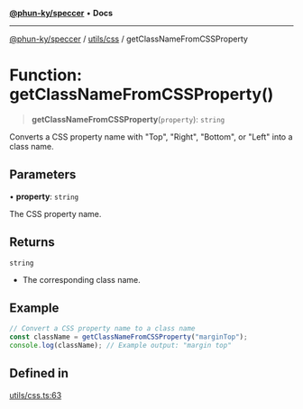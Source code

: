 [**@phun-ky/speccer**](../../../README.md) • **Docs**

***

[@phun-ky/speccer](../../../README.md) / [utils/css](../README.md) / getClassNameFromCSSProperty

# Function: getClassNameFromCSSProperty()

> **getClassNameFromCSSProperty**(`property`): `string`

Converts a CSS property name with "Top", "Right", "Bottom", or "Left" into a class name.

## Parameters

• **property**: `string`

The CSS property name.

## Returns

`string`

- The corresponding class name.

## Example

```ts
// Convert a CSS property name to a class name
const className = getClassNameFromCSSProperty("marginTop");
console.log(className); // Example output: "margin top"
```

## Defined in

[utils/css.ts:63](https://github.com/phun-ky/speccer/blob/main/src/utils/css.ts#L63)

